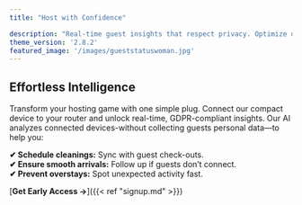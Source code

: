 ```yaml
---
title: "Host with Confidence"

description: "Real-time guest insights that respect privacy. Optimize operations, protect your property, and deliver seamless guest experiences."
theme_version: '2.8.2'
featured_image: '/images/gueststatuswoman.jpg'
---
```


## Effortless Intelligence

Transform your hosting game with one simple plug. Connect our compact device to your router and unlock real-time, GDPR-compliant insights. Our AI analyzes connected devices-without collecting guests personal data—to help you:

**✔ Schedule cleanings:** Sync with guest check-outs.  
**✔ Ensure smooth arrivals:** Follow up if guests don’t connect.  
**✔ Prevent overstays:** Spot unexpected activity fast.  

[**Get Early Access →**]({{< ref "signup.md" >}})